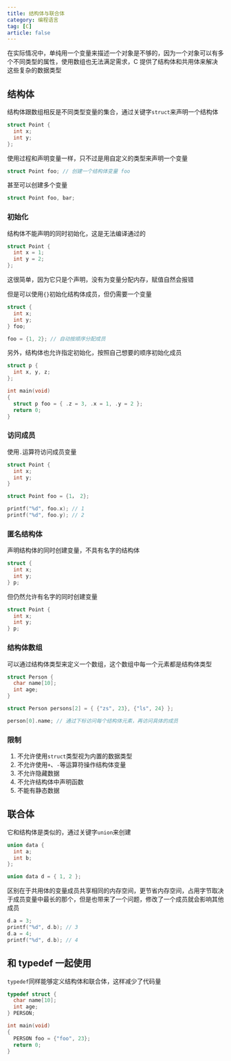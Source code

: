 ```yaml
---
title: 结构体与联合体
category: 编程语言
tag: [C]
article: false
---
```


在实际情况中，单纯用一个变量来描述一个对象是不够的，因为一个对象可以有多个不同类型的属性，使用数组也无法满足需求，C 提供了结构体和共用体来解决这些复杂的数据类型

## 结构体

结构体跟数组相反是不同类型变量的集合，通过关键字`struct`来声明一个结构体

```c
struct Point {
  int x;
  int y;
};
```

使用过程和声明变量一样，只不过是用自定义的类型来声明一个变量

```c
struct Point foo; // 创建一个结构体变量 foo
```

甚至可以创建多个变量

```c
struct Point foo, bar;
```

### 初始化

结构体不能声明的同时初始化，这是无法编译通过的

```c
struct Point {
  int x = 1;
  int y = 2;
};
```

这很简单，因为它只是个声明，没有为变量分配内存，赋值自然会报错

但是可以使用`{}`初始化结构体成员，但仍需要一个变量

```c
struct {
  int x;
  int y;
} foo;

foo = {1, 2}; // 自动按顺序分配成员
```

另外，结构体也允许指定初始化，按照自己想要的顺序初始化成员

```c
struct p {
  int x, y, z;
};

int main(void)
{
  struct p foo = { .z = 3, .x = 1, .y = 2 };
  return 0;
}
```

### 访问成员

使用`.`运算符访问成员变量

```c
struct Point {
  int x;
  int y;
}

struct Point foo = {1， 2};

printf("%d", foo.x); // 1
printf("%d", foo.y); // 2
```

### 匿名结构体

声明结构体的同时创建变量，不具有名字的结构体

```c
struct {
  int x;
  int y;
} p;
```

但仍然允许有名字的同时创建变量

```c
struct Point {
  int x;
  int y;
} p;
```

### 结构体数组

可以通过结构体类型来定义一个数组，这个数组中每一个元素都是结构体类型

```c
struct Person { 
  char name[10]; 
  int age;
}

struct Person persons[2] = { {"zs", 23}, {"ls", 24} };

person[0].name; // 通过下标访问每个结构体元素，再访问具体的成员
```

### 限制

1. 不允许使用`struct`类型视为内置的数据类型
2. 不允许使用`+`、`-`等运算符操作结构体变量
3. 不允许隐藏数据
4. 不允许结构体中声明函数
5. 不能有静态数据

## 联合体

它和结构体是类似的，通过关键字`union`来创建

```c
union data {
  int a;
  int b;
};

union data d = { 1, 2 };
```

区别在于共用体的变量成员共享相同的内存空间，更节省内存空间，占用字节取决于成员变量中最长的那个，但是也带来了一个问题，修改了一个成员就会影响其他成员

```c
d.a = 3;
printf("%d", d.b); // 3
d.a = 4;
printf("%d", d.b); // 4
```

## 和 typedef 一起使用

`typedef`同样能够定义结构体和联合体，这样减少了代码量

```c
typedef struct {
  char name[10];
  int age;
} PERSON;

int main(void) 
{
  PERSON foo = {"foo", 23};
  return 0; 
}
```
